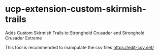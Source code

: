 # ucp-extension-custom-skirmish-trails
Adds Custom Skirmish Trails to Stronghold Crusader and Stronghold Crusader Extreme


This tool is recommended to manipulate the csv files https://edit-csv.net/
